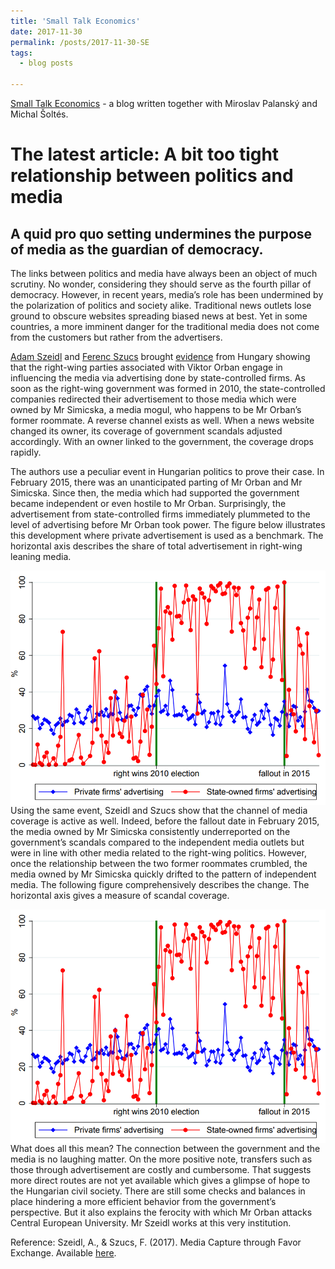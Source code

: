```yaml
---
title: 'Small Talk Economics'
date: 2017-11-30
permalink: /posts/2017-11-30-SE
tags:
  - blog posts

---
```

[Small Talk Economics](smalltalkeconomics.com) - a blog written together with Miroslav Palanský and Michal Šoltés.

The latest article: A bit too tight relationship between politics and media
======

A quid pro quo setting undermines the purpose of media as the guardian of democracy.
------

The links between politics and media have always been an object of much scrutiny. No wonder, considering they should serve as the fourth pillar of democracy. However, in recent years, media’s role has been undermined by the polarization of politics and society alike. Traditional news outlets lose ground to obscure websites spreading biased news at best. Yet in some countries, a more imminent danger for the traditional media does not come from the customers but rather from the advertisers.

[Adam Szeidl](http://www.personal.ceu.hu/staff/Adam_Szeidl/) and [Ferenc Szucs](https://sites.google.com/view/ferencszucs) brought [evidence](http://www.personal.ceu.hu/staff/Adam_Szeidl/papers/media_capture.pdf) from Hungary showing that the right-wing parties associated with Viktor Orban engage in influencing the media via advertising done by state-controlled firms. As soon as the right-wing government was formed in 2010, the state-controlled companies redirected their advertisement to those media which were owned by Mr Simicska, a media mogul, who happens to be Mr Orban’s former roommate. A reverse channel exists as well. When a news website changed its owner, its coverage of government scandals adjusted accordingly. With an owner linked to the government, the coverage drops rapidly.

The authors use a peculiar event in Hungarian politics to prove their case. In February 2015, there was an unanticipated parting of Mr Orban and Mr Simicska. Since then, the media which had supported the government became independent or even hostile to Mr Orban. Surprisingly, the advertisement from state-controlled firms immediately plummeted to the level of advertising before Mr Orban took power. The figure below illustrates this development where private advertisement is used as a benchmark. The horizontal axis describes the share of total advertisement in right-wing leaning media.

<img src="\images\SE1.png"
     alt="SE1"
     style="float: left; margin-right: 10px;" />


Using the same event, Szeidl and Szucs show that the channel of media coverage is active as well. Indeed, before the fallout date in February 2015, the media owned by Mr Simicska consistently underreported on the government’s scandals compared to the independent media outlets but were in line with other media related to the right-wing politics. However, once the relationship between the two former roommates crumbled, the media owned by Mr Simicska quickly drifted to the pattern of independent media. The following figure comprehensively describes the change. The horizontal axis gives a measure of scandal coverage.

<img src="\images\SE2.png"
     alt="SE2"
     style="float: left; margin-right: 10px;" />


What does all this mean? The connection between the government and the media is no laughing matter. On the more positive note, transfers such as those through advertisement are costly and cumbersome. That suggests more direct routes are not yet available which gives a glimpse of hope to the Hungarian civil society. There are still some checks and balances in place hindering a more efficient behavior from the government’s perspective. But it also explains the ferocity with which Mr Orban attacks Central European University. Mr Szeidl works at this very institution.

Reference: Szeidl, A., & Szucs, F. (2017). Media Capture through Favor Exchange. Available [here](http://www.personal.ceu.hu/staff/Adam_Szeidl/papers/media_capture.pdf). 




